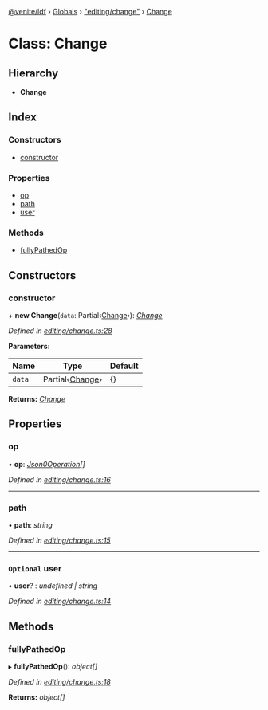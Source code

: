 [@venite/ldf](../README.md) › [Globals](../globals.md) › ["editing/change"](../modules/_editing_change_.md) › [Change](_editing_change_.change.md)

# Class: Change

## Hierarchy

* **Change**

## Index

### Constructors

* [constructor](_editing_change_.change.md#constructor)

### Properties

* [op](_editing_change_.change.md#op)
* [path](_editing_change_.change.md#path)
* [user](_editing_change_.change.md#optional-user)

### Methods

* [fullyPathedOp](_editing_change_.change.md#fullypathedop)

## Constructors

###  constructor

\+ **new Change**(`data`: Partial‹[Change](_editing_change_.change.md)›): *[Change](_editing_change_.change.md)*

*Defined in [editing/change.ts:28](https://github.com/gbj/venite/blob/3d88b83/ldf/src/editing/change.ts#L28)*

**Parameters:**

Name | Type | Default |
------ | ------ | ------ |
`data` | Partial‹[Change](_editing_change_.change.md)› | {} |

**Returns:** *[Change](_editing_change_.change.md)*

## Properties

###  op

• **op**: *[Json0Operation](_editing_change_.json0operation.md)[]*

*Defined in [editing/change.ts:16](https://github.com/gbj/venite/blob/3d88b83/ldf/src/editing/change.ts#L16)*

___

###  path

• **path**: *string*

*Defined in [editing/change.ts:15](https://github.com/gbj/venite/blob/3d88b83/ldf/src/editing/change.ts#L15)*

___

### `Optional` user

• **user**? : *undefined | string*

*Defined in [editing/change.ts:14](https://github.com/gbj/venite/blob/3d88b83/ldf/src/editing/change.ts#L14)*

## Methods

###  fullyPathedOp

▸ **fullyPathedOp**(): *object[]*

*Defined in [editing/change.ts:18](https://github.com/gbj/venite/blob/3d88b83/ldf/src/editing/change.ts#L18)*

**Returns:** *object[]*
